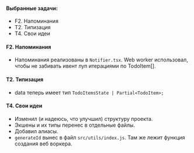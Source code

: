 #### Выбранные задачи:
- F2. Напоминания
- T2. Типизация
- T4. Свои идеи

#### F2. Напоминания
- Напоминания реализованы в `Notifier.tsx`. Web worker использовал, чтобы не забивать ивент луп итерациями по TodoItem[].

#### T2. Типизация
- data теперь имеет тип `TodoItemsState | Partial<TodoItem>;`

#### T4. Свои идеи
- Изменил (и надеюсь, что улучшил) структуру проекта.
- Экшены и их типы перенес в отдельные файлы.
- Добавил алиасы.
- `generateId` вынес в файл `src/utils/index.js`. Там же лежит функция создания веб воркера.
